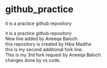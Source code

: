 # github_practice

it is a practice github repository

it is a practice github repository <br>
New line added by Aneeqa Baloch.
<br>
this repository is created by Hiba Madiha
<br>
this is my second additional fork line.
<br>This is my 3rd fork request by Aneeqa Baloch.
<br>changes done by vs code.


